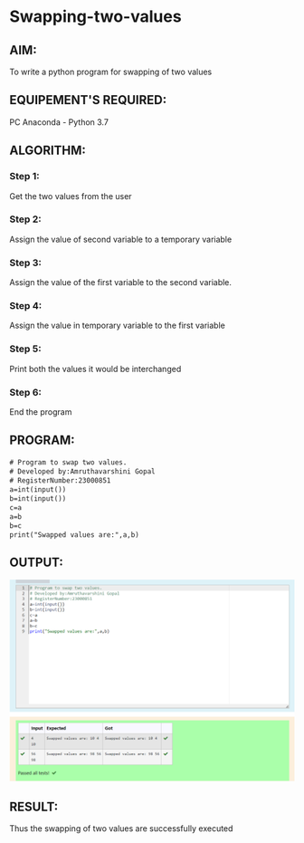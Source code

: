 # Swapping-two-values
## AIM:
To write a python program for swapping of two values
## EQUIPEMENT'S REQUIRED: 
PC
Anaconda - Python 3.7
## ALGORITHM: 
### Step 1:
Get the two values from the user
### Step 2: 
Assign the value of second variable to a temporary variable 
### Step 3: 
Assign the value of the first variable to the second variable.
### Step 4:  
Assign the value in temporary variable to the first variable
### Step 5: 
Print both the values it would be interchanged
### Step 6: 
End the program
## PROGRAM:
```
# Program to swap two values.
# Developed by:Amruthavarshini Gopal 
# RegisterNumber:23000851
a=int(input())
b=int(input())
c=a
a=b
b=c
print("Swapped values are:",a,b)
```
## OUTPUT:
![Alt text](<swaping ex.png>)



## RESULT:
Thus the swapping of two values are successfully executed



